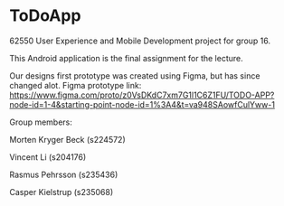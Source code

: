 # ToDoApp

62550 User Experience and Mobile Development project for group 16. 

This Android application is the final assignment for the lecture.

Our designs first prototype was created using Figma, but has since changed alot. Figma prototype link: 
https://www.figma.com/proto/z0VsDKdC7xm7G1l1C6Z1FU/TODO-APP?node-id=1-4&starting-point-node-id=1%3A4&t=va948SAowfCulYww-1

Group members: 

Morten Kryger Beck (s224572) 

Vincent Li (s204176) 

Rasmus Pehrsson (s235436) 

Casper Kielstrup (s235068) 
